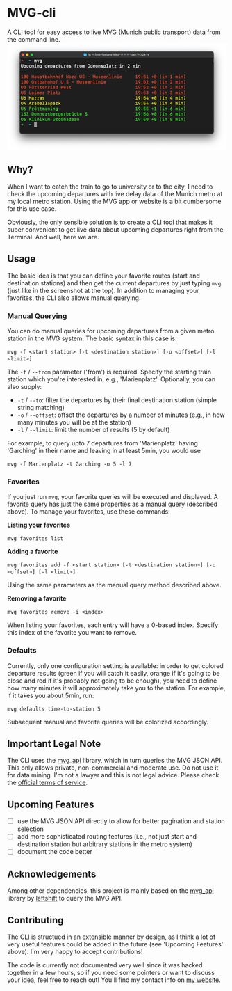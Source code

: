 # MVG-cli
A CLI tool for easy access to live MVG (Munich public transport) data from the command line.
![A screenshot of the Terminal where the `mvg` command is run](./example.png)

## Why?
When I want to catch the train to go to university or to the city, I need to check the upcoming departures with live delay data of the Munich metro at my local metro station. Using the MVG app or website is a bit cumbersome for this use case.

Obviously, the only sensible solution is to create a CLI tool that makes it super convenient to get live data about upcoming departures right from the Terminal. And well, here we are.

## Usage
The basic idea is that you can define your favorite routes (start and destination stations) and then get the current departures by just typing `mvg` (just like in the screenshot at the top).
In addition to managing your favorites, the CLI also allows manual querying.

### Manual Querying
You can do manual queries for upcoming departures from a given metro station in the MVG system. The basic syntax in this case is:
```text
mvg -f <start station> [-t <destination station>] [-o <offset>] [-l <limit>]
```
The `-f` / `--from` parameter ('from') is required. Specify the starting train station which you're interested in, e.g., 'Marienplatz'. Optionally, you can also supply:
* `-t` / `--to`: filter the departures by their final destination station (simple string matching)
* `-o` / `--offset`: offset the departures by a number of minutes (e.g., in how many minutes you will be at the station)
* `-l` / `--limit`: limit the number of results (5 by default)

For example, to query upto 7 departures from 'Marienplatz' having 'Garching' in their name and leaving in at least 5min, you would use
```text
mvg -f Marienplatz -t Garching -o 5 -l 7
```

### Favorites
If you just run `mvg`, your favorite queries will be executed and displayed. A favorite query has just the same properties as a manual query (described above). To manage your favorites, use these commands:

**Listing your favorites**
```text
mvg favorites list
```

**Adding a favorite**
```text
mvg favorites add -f <start station> [-t <destination station>] [-o <offset>] [-l <limit>]
```
Using the same parameters as the manual query method described above.

**Removing a favorite**
```text
mvg favorites remove -i <index>
```
When listing your favorites, each entry will have a 0-based index. Specify this index of the favorite you want to remove.

### Defaults
Currently, only one configuration setting is available: in order to get colored departure results (green if you will catch it easily, orange if it's going to be close and red if it's probably not going to be enough), you need to define how many minutes it will approximately take you to the station. For example, if it takes you about 5min, run:

```text
mvg defaults time-to-station 5
```

Subsequent manual and favorite queries will be colorized accordingly.

## Important Legal Note
The CLI uses the [mvg_api](https://github.com/leftshift/python_mvg_api) library, which in turn queries the MVG JSON API. This only allows private, non-commercial and moderate use. Do not use it for data mining. I'm not a lawyer and this is not legal advice. Please check the [official terms of service](https://www.mvg.de/impressum.html).

## Upcoming Features

- [ ] use the MVG JSON API directly to allow for better pagination and station selection
- [ ] add more sophisticated routing features (i.e., not just start and destination station but arbitrary stations in the metro system)
- [ ] document the code better

## Acknowledgements
Among other dependencies, this project is mainly based on the [mvg_api](https://github.com/leftshift/python_mvg_api) library by [leftshift](https://github.com/leftshift) to query the MVG API.

## Contributing
The CLI is structued in an extensible manner by design, as I think a lot of very useful features could be added in the future (see 'Upcoming Features' above). I'm very happy to accept contributions!

The code is currently not documented very well since it was hacked together in a few hours, so if you need some pointers or want to discuss your idea, feel free to reach out! You'll find my contact info on [my website](https://pfisterer.dev).
